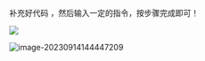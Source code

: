 

补充好代码 ，然后输入一定的指令，按步骤完成即可！

![](C:/Users/24328/Desktop/8$X%5D~U%7DN%5BNAKTQMP$SEKU93.png)

![image-20230914144447209](F:/SOURCES/semester5/Compilers/lab/lab1/image-20230914144447209.png)
